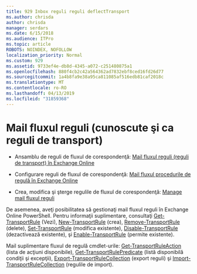 ```yaml
---
title: 929 Inbox reguli reguli deflectTransport
ms.author: chrisda
author: chrisda
manager: serdars
ms.date: 6/15/2018
ms.audience: ITPro
ms.topic: article
ROBOTS: NOINDEX, NOFOLLOW
localization_priority: Normal
ms.custom: 929
ms.assetid: 9733ef4e-db8d-4345-a072-c251480875a1
ms.openlocfilehash: 880f4cb2c42a564362ad7832ebf8ced16fd26d77
ms.sourcegitcommit: 1a4b8fa9e38a95ca811085af516edb81caf2018c
ms.translationtype: MT
ms.contentlocale: ro-RO
ms.lasthandoff: 04/13/2019
ms.locfileid: "31859368"
---
```

# <a name="mail-flow-rules-also-known-as-transport-rules"></a>Mail fluxul reguli (cunoscute şi ca reguli de transport)

- Ansamblu de reguli de fluxul de corespondenţă: [Mail fluxul reguli (reguli de transport) în Exchange Online](https://technet.microsoft.com/library/jj919238.aspx)

- Configurare reguli de fluxul de corespondenţă: [Mail fluxul procedurile de regulă în Exchange Online](https://technet.microsoft.com/library/dn600436.aspx)

- Crea, modifica şi şterge regulile de fluxul de corespondenţă: [Manage mail fluxul reguli](https://technet.microsoft.com/library/jj657505.aspx)

De asemenea, aveţi posibilitatea să gestionaţi mail fluxul reguli în Exchange Online PowerShell. Pentru informaţii suplimentare, consultaţi [Get-TransportRule](https://docs.microsoft.com/powershell/module/exchange/policy-and-compliance/get-transportrule) (Vezi), [New-TransportRule](https://docs.microsoft.com/powershell/module/exchange/policy-and-compliance/new-transportrule) (crea), [Remove-TransportRule](https://docs.microsoft.com/powershell/module/exchange/policy-and-compliance/remove-transportrule) (delete), [Set-TransportRule](https://docs.microsoft.com/powershell/module/exchange/policy-and-compliance/set-transportrule) (modifica existente), [Disable-TransportRule](https://docs.microsoft.com/powershell/module/exchange/policy-and-compliance/disable-transportrule) (dezactivează existente), şi [Enable-TransportRule](https://docs.microsoft.com/powershell/module/exchange/policy-and-compliance/enable-transportrule) (permite existente).

Mail suplimentare fluxul de regulă cmdlet-urile: [Get-TransportRuleAction](https://docs.microsoft.com/powershell/module/exchange/policy-and-compliance/get-transportruleaction) (lista de acţiuni disponibile), [Get-TransportRulePredicate](https://docs.microsoft.com/powershell/module/exchange/policy-and-compliance/get-transportrulepredicate) (listă disponibilă condiţii şi excepţii), [Export-TransportRuleCollection](https://docs.microsoft.com/powershell/module/exchange/policy-and-compliance/export-transportrulecollection) (export reguli) şi [ Import-TransportRuleCollection](https://docs.microsoft.com/powershell/module/exchange/policy-and-compliance/import-transportrulecollection) (regulile de import).
